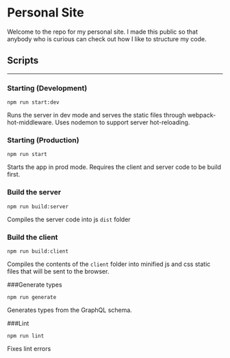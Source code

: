 # Personal Site

Welcome to the repo for my personal site. I made this public so that anybody who is curious can check out how I like to structure my code.

## Scripts

---
### Starting (Development)

```npm run start:dev``` 

Runs the server in dev mode and serves the static files through webpack-hot-middleware. Uses nodemon to support server hot-reloading.

### Starting (Production)

```npm run start```

Starts the app in prod mode. Requires the client and server code to be build first.

### Build the server

```npm run build:server```

Compiles the server code into js `dist` folder

### Build the client

```npm run build:client```

Compiles the contents of the `client` folder into minified js and css static files that will be sent to the browser.

###Generate types

```npm run generate```

Generates types from the GraphQL schema.

###Lint

```npm run lint```

Fixes lint errors
